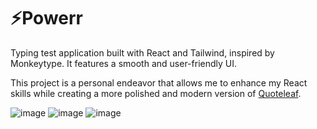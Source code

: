 # ⚡Powerr

Typing test application built with React and Tailwind, inspired by Monkeytype. It features a smooth and user-friendly UI.

This project is a personal endeavor that allows me to enhance my React skills while creating a more polished and modern version of [Quoteleaf](https://github.com/svenplb/QuoteLeaf).


![image](https://user-images.githubusercontent.com/97550617/229763984-05473dc2-70f3-4c1d-9f4a-ab46ac9910db.png)
![image](https://user-images.githubusercontent.com/97550617/229762545-71952c2f-e67d-4e31-b4c5-4bfc83234216.png)
![image](https://user-images.githubusercontent.com/97550617/229764200-f1f5ffd6-22c1-4c7b-bf00-1e81f6cb0550.png)
